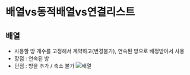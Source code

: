# 배열vs동적배열vs연결리스트
## 배열
- 사용할 방 개수를 고정해서 계약하고(변경불가), 연속된 방으로 배정받아서 사용
- 장점 : 연속된 방
- 단점 : 방을 추가 / 축소 불가
![배열]('./img/배열.png')
